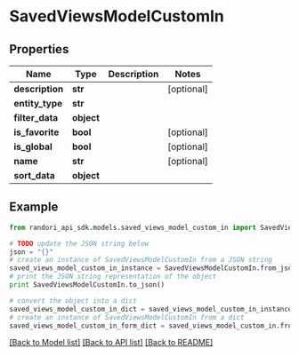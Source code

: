 # SavedViewsModelCustomIn


## Properties

Name | Type | Description | Notes
------------ | ------------- | ------------- | -------------
**description** | **str** |  | [optional] 
**entity_type** | **str** |  | 
**filter_data** | **object** |  | 
**is_favorite** | **bool** |  | [optional] 
**is_global** | **bool** |  | [optional] 
**name** | **str** |  | [optional] 
**sort_data** | **object** |  | 

## Example

```python
from randori_api_sdk.models.saved_views_model_custom_in import SavedViewsModelCustomIn

# TODO update the JSON string below
json = "{}"
# create an instance of SavedViewsModelCustomIn from a JSON string
saved_views_model_custom_in_instance = SavedViewsModelCustomIn.from_json(json)
# print the JSON string representation of the object
print SavedViewsModelCustomIn.to_json()

# convert the object into a dict
saved_views_model_custom_in_dict = saved_views_model_custom_in_instance.to_dict()
# create an instance of SavedViewsModelCustomIn from a dict
saved_views_model_custom_in_form_dict = saved_views_model_custom_in.from_dict(saved_views_model_custom_in_dict)
```
[[Back to Model list]](../README.md#documentation-for-models) [[Back to API list]](../README.md#documentation-for-api-endpoints) [[Back to README]](../README.md)


